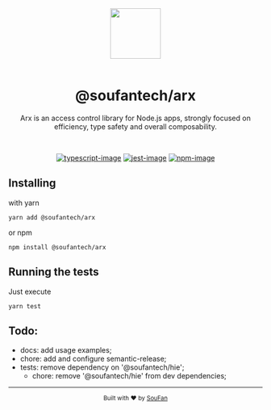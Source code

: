 <div align="center">
  <img src="https://avatars2.githubusercontent.com/u/61063724?s=200&v=4" width="100px">
</div>

<br />

<div align="center">
  <h1>@soufantech/arx</h1>
  <p>Arx is an access control library for Node.js apps, strongly focused on efficiency, type safety and overall composability.</p>
</div>

<br />

<div align="center">

[![typescript-image]][typescript-url] [![jest-image]][jest-url] [![npm-image]][npm-url]

</div>

## Installing

with yarn

`yarn add @soufantech/arx`

or npm

`npm install @soufantech/arx`

## Running the tests

Just execute

```
yarn test
```

## Todo:

- docs: add usage examples;
- chore: add and configure semantic-release;
- tests: remove dependency on '@soufantech/hie';
  - chore: remove '@soufantech/hie' from dev dependencies;

---

<div align="center">
  <sub>Built with ❤︎ by <a href="http://soufan.com.br">SouFan</a>
</div>

[typescript-image]: https://img.shields.io/badge/Typescript-294E80.svg?style=for-the-badge&logo=typescript
[typescript-url]: "typescript"

[npm-image]: https://img.shields.io/npm/v/@soufantech/arx.svg?style=for-the-badge&logo=npm
[npm-url]: https://npmjs.org/package/@soufantech/arx "npm"

[jest-image]: https://img.shields.io/badge/tested_with-jest-99424f.svg?style=for-the-badge&logo=jest
[jest-url]: https://github.com/facebook/jest "jest"
